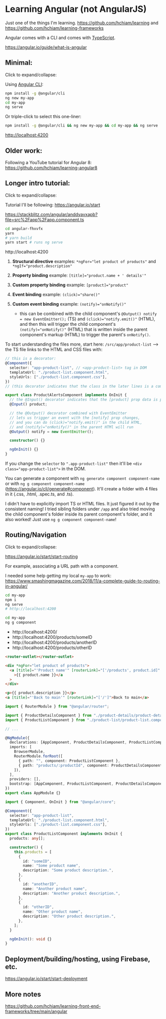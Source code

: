 # Learning Angular (not AngularJS)

Just one of the things I'm learning. <https://github.com/hchiam/learning> and <https://github.com/hchiam/learning-frameworks>

Angular comes with a CLI and comes with [TypeScript](https://www.typescriptlang.org/).

<https://angular.io/guide/what-is-angular>

## Minimal:

<detail>
<summary>Click to expand/collapse:</summary>

Using [Angular CLI](https://cli.angular.io/):

```bash
npm install -g @angular/cli
ng new my-app
cd my-app
ng serve
```

Or triple-click to select this one-liner:

```bash
npm install -g @angular/cli && ng new my-app && cd my-app && ng serve
```

<http://localhost:4200>

</detail>

## Older work:

Following a YouTube tutorial for Angular 8: <https://github.com/hchiam/learning-angular8>

## Longer intro tutorial:

<detail>
<summary>Click to expand/collapse:</summary>

Tutorial I'll be following: <https://angular.io/start>

<https://stackblitz.com/angular/anddyavxapb?file=src%2Fapp%2Fapp.component.ts>

```bash
cd angular-fhxvfx
yarn
# yarn build
yarn start # runs ng serve
```

http://localhost:4200

1. **Structural directive** examples: `*ngFor="let product of products"` and `*ngIf="product.description"`

2. **Property binding** example: `[title]="product.name + ' details'"`

3. **Custom property binding** example: `[product]="product"`

4. **Event binding** example: `(click)="share()"`

5. **Custom event binding** example: `(notify)="onNotify()"`

   - this can be combined with the child component's `@Output() notify = new EventEmitter();` (TS) and `(click)="notify.emit()"` (HTML), and then this will trigger the child component's `(notify)="onNotify()"` (HTML) that is written inside the parent component's markup (HTML) to trigger the parent's `onNotify()`.

To start understanding the files more, start here: `/src/app/product-list` --> the TS file links to the HTML and CSS files with:

```ts
// this is a decorator:
@Component({
  selector: "app-product-list", // <app-product-list> tag in DOM
  templateUrl: "./product-list.component.html",
  styleUrls: ["./product-list.component.css"],
})
// (this decorator indicates that the class in the later lines is a component)
```

```ts
export class ProductAlertsComponent implements OnInit {
  // the @Input() decorator indicates that the [product] prop data is passed in from the component's parent
  @Input() product;

  // the @Output() decorator combined with EventEmitter
  // lets us trigger an event with the [notify] prop changes,
  // and you can do (click)="notify.emit()" in the child HTML,
  // and (notify)="onNotify()" in the parent HTMl will run
  @Output() notify = new EventEmitter();

  constructor() {}

  ngOnInit() {}
}
```

If you change the `selector` to `".app-product-list"` then it'll be `<div class="app-product-list">` in the DOM.

You can generate a component with `ng generate component component-name` or with `ng g component component-name` (https://angular.io/cli/generate#component). It'll create a folder with 4 files in it (.css, .html, .spec.ts, and .ts).

I didn't have to explicitly import TS or HTML files. It just figured it out by the consistent naming! I tried sibling folders under `/app` and also tried moving the child component's folder inside its parent component's folder, and it also worked! Just use `ng g component component-name`!

</detail>

## Routing/Navigation

<detail>
<summary>Click to expand/collapse:</summary>

<https://angular.io/start/start-routing>

For example, associating a URL path with a component.

I needed some help getting my local `my-app` to work: <https://www.smashingmagazine.com/2018/11/a-complete-guide-to-routing-in-angular/>

```bash
cd my-app
npm i
ng serve
# http://localhost:4200
```

```bash
cd my-app
ng g component
```

- http://localhost:4200/
- http://localhost:4200/products/someID
- http://localhost:4200/products/anotherID
- http://localhost:4200/products/otherID

```html
<router-outlet></router-outlet>
```

```html
<div *ngFor="let product of products">
  <a [title]="'Product name'" [routerLink]="['/products', product.id]"
    >{{ product.name }}</a
  >
</div>
```

```html
<p>{{ product.description }}</p>
<a [title]="'Back to main'" [routerLink]="['/']">Back to main</a>
```

```ts
import { RouterModule } from "@angular/router";

import { ProductDetailsComponent } from "./product-details/product-details.component";
import { ProductListComponent } from "./product-list/product-list.component";

// ...

@NgModule({
  declarations: [AppComponent, ProductDetailsComponent, ProductListComponent],
  imports: [
    BrowserModule,
    RouterModule.forRoot([
      { path: "", component: ProductListComponent },
      { path: "products/:productId", component: ProductDetailsComponent },
    ]),
  ],
  providers: [],
  bootstrap: [AppComponent, ProductListComponent, ProductDetailsComponent],
})
export class AppModule {}
```

```ts
import { Component, OnInit } from "@angular/core";

@Component({
  selector: "app-product-list",
  templateUrl: "./product-list.component.html",
  styleUrls: ["./product-list.component.css"],
})
export class ProductListComponent implements OnInit {
  products: any[];

  constructor() {
    this.products = [
      {
        id: "someID",
        name: "Some product name",
        description: "Some product description.",
      },
      {
        id: "anotherID",
        name: "Another product name",
        description: "Another product description.",
      },
      {
        id: "otherID",
        name: "Other product name",
        description: "Other product description.",
      },
    ];
  }

  ngOnInit(): void {}
}
```

</detail>

## Deployment/building/hosting, using Firebase, etc.

https://angular.io/start/start-deployment

## More notes

https://github.com/hchiam/learning-front-end-frameworks/tree/main/angular

